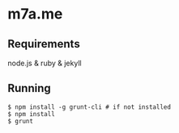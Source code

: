 m7a.me
========

Requirements
--------

node.js & ruby & jekyll

Running
--------

    $ npm install -g grunt-cli # if not installed
    $ npm install
    $ grunt

